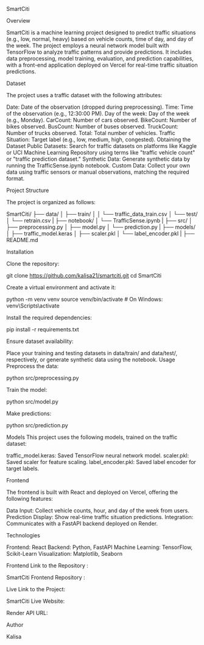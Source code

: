 SmartCiti


Overview

SmartCiti is a machine learning project designed to predict traffic situations (e.g., low, normal, heavy) based on vehicle counts, time of day, and day of the week. The project employs a neural network model built with TensorFlow to analyze traffic patterns and provide predictions. It includes data preprocessing, model training, evaluation, and prediction capabilities, with a front-end application deployed on Vercel for real-time traffic situation predictions.


Dataset

The project uses a traffic dataset with the following attributes:

Date: Date of the observation (dropped during preprocessing).
Time: Time of the observation (e.g., 12:30:00 PM).
Day of the week: Day of the week (e.g., Monday).
CarCount: Number of cars observed.
BikeCount: Number of bikes observed.
BusCount: Number of buses observed.
TruckCount: Number of trucks observed.
Total: Total number of vehicles.
Traffic Situation: Target label (e.g., low, medium, high, congested).
Obtaining the Dataset
Public Datasets: Search for traffic datasets on platforms like Kaggle or UCI Machine Learning Repository using terms like "traffic vehicle count" or "traffic prediction dataset."
Synthetic Data: Generate synthetic data by running the TrafficSense.ipynb notebook.
Custom Data: Collect your own data using traffic sensors or manual observations, matching the required format.

Project Structure

The project is organized as follows:

SmartCiti/
├── data/
│   ├── train/
│   │   └── traffic_data_train.csv
│   └── test/
│       └── retrain.csv
|
├── notebook/
│   └── TrafficSense.ipynb
|
├── src/
│   ├── preprocessing.py
│   ├── model.py
│   └── prediction.py
|
├── models/
│   ├── traffic_model.keras
│   ├── scaler.pkl
│   └── label_encoder.pkl
|
├── README.md


Installation

Clone the repository:

git clone https://github.com/kalisa21/smartciti.git
cd SmartCiti

Create a virtual environment and activate it:

python -m venv venv
source venv/bin/activate  # On Windows: venv\Scripts\activate

Install the required dependencies:

pip install -r requirements.txt

Ensure dataset availability:

Place your training and testing datasets in data/train/ and data/test/, respectively, or generate synthetic data using the notebook.
Usage
Preprocess the data:

python src/preprocessing.py

Train the model:

python src/model.py

Make predictions:

python src/prediction.py

Models
This project uses the following models, trained on the traffic dataset:

traffic_model.keras: Saved TensorFlow neural network model.
scaler.pkl: Saved scaler for feature scaling.
label_encoder.pkl: Saved label encoder for target labels.


Frontend

The frontend is built with React and deployed on Vercel, offering the following features:

Data Input: Collect vehicle counts, hour, and day of the week from users.
Prediction Display: Show real-time traffic situation predictions.
Integration: Communicates with a FastAPI backend deployed on Render.

Technologies

Frontend: React
Backend: Python, FastAPI
Machine Learning: TensorFlow, Scikit-Learn
Visualization: Matplotlib, Seaborn


Frontend Link to the Repository :

SmartCiti Frontend Repository :

Live Link to the Project:

SmartCiti Live Website:

Render API URL:

Author

Kalisa
